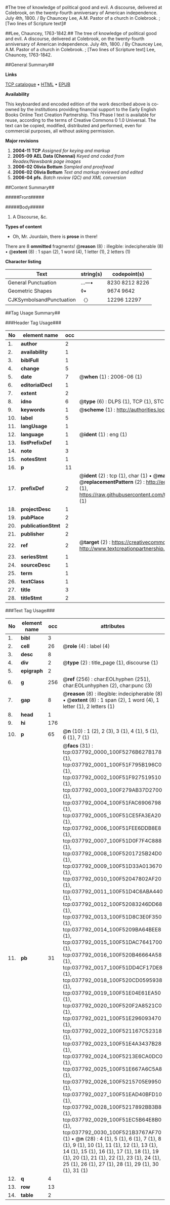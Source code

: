#The tree of knowledge of political good and evil. A discourse, delivered at Colebrook, on the twenty-fourth anniversary of American independence. July 4th, 1800. / By Chauncey Lee, A.M. Pastor of a church in Colebrook. ; [Two lines of Scripture text]#

##Lee, Chauncey, 1763-1842.##
The tree of knowledge of political good and evil. A discourse, delivered at Colebrook, on the twenty-fourth anniversary of American independence. July 4th, 1800. / By Chauncey Lee, A.M. Pastor of a church in Colebrook. ; [Two lines of Scripture text]
Lee, Chauncey, 1763-1842.

##General Summary##

**Links**

[TCP catalogue](http://www.ota.ox.ac.uk/tcp/)  • 
[HTML](http://tei.it.ox.ac.uk/tcp/Texts-HTML/free/N28/N28360.html)  • 
[EPUB](http://tei.it.ox.ac.uk/tcp/Texts-EPUB/free/N28/N28360.epub)

**Availability**

This keyboarded and encoded edition of the
	       work described above is co-owned by the institutions
	       providing financial support to the Early English Books
	       Online Text Creation Partnership. This Phase I text is
	       available for reuse, according to the terms of Creative
	       Commons 0 1.0 Universal. The text can be copied,
	       modified, distributed and performed, even for
	       commercial purposes, all without asking permission.

**Major revisions**

1. __2004-11__ __TCP__ *Assigned for keying and markup*
1. __2005-09__ __AEL Data (Chennai)__ *Keyed and coded from Readex/Newsbank page images*
1. __2006-02__ __Olivia Bottum__ *Sampled and proofread*
1. __2006-02__ __Olivia Bottum__ *Text and markup reviewed and edited*
1. __2006-04__ __pfs.__ *Batch review (QC) and XML conversion*

##Content Summary##

#####Front#####

#####Body#####

1. A Discourse, &c.

**Types of content**

  * Oh, Mr. Jourdain, there is **prose** in there!

There are 8 **ommitted** fragments! 
 @__reason__ (8) : illegible: indecipherable (8)  •  @__extent__ (8) : 1 span (2), 1 word (4), 1 letter (1), 2 letters (1)

**Character listing**


|Text|string(s)|codepoint(s)|
|---|---|---|
|General Punctuation|…—•|8230 8212 8226|
|Geometric Shapes|◊▪|9674 9642|
|CJKSymbolsandPunctuation|〈〉|12296 12297|

##Tag Usage Summary##

###Header Tag Usage###

|No|element name|occ|attributes|
|---|---|---|---|
|1.|__author__|2||
|2.|__availability__|1||
|3.|__biblFull__|1||
|4.|__change__|5||
|5.|__date__|7| @__when__ (1) : 2006-06 (1)|
|6.|__editorialDecl__|1||
|7.|__extent__|2||
|8.|__idno__|6| @__type__ (6) : DLPS (1), TCP (1), STC (1), NOTIS (1), IMAGE-SET (1), EVANS-CITATION (1)|
|9.|__keywords__|1| @__scheme__ (1) : http://authorities.loc.gov/ (1)|
|10.|__label__|5||
|11.|__langUsage__|1||
|12.|__language__|1| @__ident__ (1) : eng (1)|
|13.|__listPrefixDef__|1||
|14.|__note__|3||
|15.|__notesStmt__|1||
|16.|__p__|11||
|17.|__prefixDef__|2| @__ident__ (2) : tcp (1), char (1)  •  @__matchPattern__ (2) : ([0-9\-]+):([0-9IVX]+) (1), (.+) (1)  •  @__replacementPattern__ (2) : http://eebo.chadwyck.com/downloadtiff?vid=$1&page=$2 (1), https://raw.githubusercontent.com/textcreationpartnership/Texts/master/tcpchars.xml#$1 (1)|
|18.|__projectDesc__|1||
|19.|__pubPlace__|2||
|20.|__publicationStmt__|2||
|21.|__publisher__|2||
|22.|__ref__|2| @__target__ (2) : https://creativecommons.org/publicdomain/zero/1.0/ (1), http://www.textcreationpartnership.org/docs/. (1)|
|23.|__seriesStmt__|1||
|24.|__sourceDesc__|1||
|25.|__term__|1||
|26.|__textClass__|1||
|27.|__title__|3||
|28.|__titleStmt__|2||


###Text Tag Usage###

|No|element name|occ|attributes|
|---|---|---|---|
|1.|__bibl__|3||
|2.|__cell__|26| @__role__ (4) : label (4)|
|3.|__desc__|8||
|4.|__div__|2| @__type__ (2) : title_page (1), discourse (1)|
|5.|__epigraph__|2||
|6.|__g__|256| @__ref__ (256) : char:EOLhyphen (251), char:EOLunhyphen (2), char:punc (3)|
|7.|__gap__|8| @__reason__ (8) : illegible: indecipherable (8)  •  @__extent__ (8) : 1 span (2), 1 word (4), 1 letter (1), 2 letters (1)|
|8.|__head__|1||
|9.|__hi__|176||
|10.|__p__|65| @__n__ (10) : 1 (2), 2 (3), 3 (1), 4 (1), 5 (1), 6 (1), 7 (1)|
|11.|__pb__|31| @__facs__ (31) : tcp:037792_0000_100F5276B627B178 (1), tcp:037792_0001_100F51F795B196C0 (1), tcp:037792_0002_100F51F927519510 (1), tcp:037792_0003_100F279AB37D2700 (1), tcp:037792_0004_100F51FAC6906798 (1), tcp:037792_0005_100F51CE5FA3EA20 (1), tcp:037792_0006_100F51FEE6DDB8E8 (1), tcp:037792_0007_100F51D0F7F4C888 (1), tcp:037792_0008_100F5201725B24D0 (1), tcp:037792_0009_100F51D33A013670 (1), tcp:037792_0010_100F52047802AF20 (1), tcp:037792_0011_100F51D4C6ABA440 (1), tcp:037792_0012_100F52083246DD68 (1), tcp:037792_0013_100F51D8C3E0F350 (1), tcp:037792_0014_100F5209BA64BEE8 (1), tcp:037792_0015_100F51DAC7641700 (1), tcp:037792_0016_100F520B46664A58 (1), tcp:037792_0017_100F51DD4CF17DE8 (1), tcp:037792_0018_100F520CD0595938 (1), tcp:037792_0019_100F51E04E61EA50 (1), tcp:037792_0020_100F520F2A8521C0 (1), tcp:037792_0021_100F51E296093470 (1), tcp:037792_0022_100F521167C52318 (1), tcp:037792_0023_100F51E4A3437B28 (1), tcp:037792_0024_100F5213E6CA0DC0 (1), tcp:037792_0025_100F51E667A6C5A8 (1), tcp:037792_0026_100F5215705E9950 (1), tcp:037792_0027_100F51EAD40BFD10 (1), tcp:037792_0028_100F5217892BB3B8 (1), tcp:037792_0029_100F51EC5B64E8B0 (1), tcp:037792_0030_100F521B3767AF70 (1)  •  @__n__ (28) : 4 (1), 5 (1), 6 (1), 7 (1), 8 (1), 9 (1), 10 (1), 11 (1), 12 (1), 13 (1), 14 (1), 15 (1), 16 (1), 17 (1), 18 (1), 19 (1), 20 (1), 21 (1), 22 (1), 23 (1), 24 (1), 25 (1), 26 (1), 27 (1), 28 (1), 29 (1), 30 (1), 31 (1)|
|12.|__q__|4||
|13.|__row__|13||
|14.|__table__|2||
